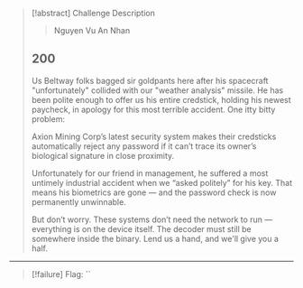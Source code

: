 > [!abstract] Challenge Description
> > Nguyen Vu An Nhan
> ## 200
> Us Beltway folks bagged sir goldpants here after his spacecraft "unfortunately" collided with our "weather analysis" missile. He has been polite enough to offer us his entire credstick, holding his newest paycheck, in apology for this most terrible accident. One itty bitty problem:
> 
> Axion Mining Corp’s latest security system makes their credsticks automatically reject any password if it can’t trace its owner’s biological signature in close proximity.
> 
> Unfortunately for our friend in management, he suffered a most untimely industrial accident when we “asked politely” for his key. That means his biometrics are gone — and the password check is now permanently unwinnable.
> 
> But don’t worry. These systems don’t need the network to run — everything is on the device itself. The decoder must still be somewhere inside the binary. Lend us a hand, and we'll give you a half.


---
> [!failure] Flag: ``


